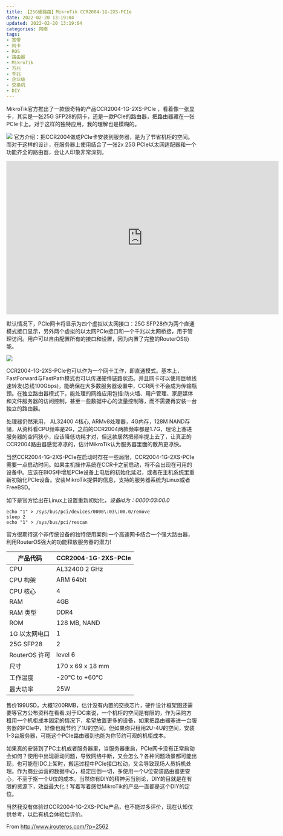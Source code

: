```yaml
---
title: 【25G硬路由】MikroTik CCR2004-1G-2XS-PCIe 
date: 2022-02-20 13:19:04
updated: 2022-02-20 13:19:04
categories: 网络
tags:
- 宽带
- 网卡
- ROS
- 路由器
- MikroTik
- 万兆
- 千兆
- 企业级
- 交换机
- DIY
---
```

MikroTik官方推出了一款很奇特的产品CCR2004-1G-2XS-PCIe ，看着像一张显卡，其实是一张25G SFP28的网卡，还是一款PCIe的路由器，把路由器藏在一张PCIe卡上。对于这样的独特应用，我的理解也是模糊的。
<!-- more -->
![](https://lfs.libmbr.com/assets/2022/02/20/cc.jpg)
官方介绍：把CCR2004做成PCIe卡安装到服务器，是为了节省机柜的空间。而对于这样的设计，在服务器上使用结合了一张2x 25G PCIe以太网适配器和一个功能齐全的路由器，会让人印象非常深刻。

<iframe width="720" height="405" frameborder="0" src="https://www.ixigua.com/iframe/7066630550010331684?autoplay=0" referrerpolicy="unsafe-url" allowfullscreen></iframe>

默认情况下，PCIe网卡将显示为四个虚拟以太网接口：25G SFP28作为两个直通模式接口显示，另外两个虚拟的以太网PCIe接口和一个千兆以太网桥接，用于管理访问。用户可以自由配置所有的接口和设置，因为内置了完整的RouterOS功能。

![](https://lfs.libmbr.com/assets/2022/02/20/ph.jpg)

CCR2004-1G-2XS-PCIe也可以作为一个网卡工作，即直通模式。基本上，FastForward与FastPath模式也可以传递硬件链路状态。并且网卡可以使用巨帧线速转发(总线100Gbps)，能确保在大多数服务器设置中，CCR网卡不会成为传输瓶颈。在独立路由器模式下，能处理的网络应用包括:防火墙、用户管理、家庭媒体和文件服务器的访问控制，甚至一些数据中心的流量控制等，而不需要再安装一台独立的路由器。

处理器仍然采用， AL32400 4核心, ARMv8处理器，4G内存，128M NAND存储，从资料看CPU频率是2G，之前的CCR2004两款频率都是1.7G，理论上塞进服务器的空间狭小，应该降低功耗才对，但这款居然把频率提上去了，让真正的CCR2004路由器感觉凉凉的，估计MikroTik认为服务器里面的散热更凉快。

当然CCR2004-1G-2XS-PCIe在启动时存在一些局限，CCR2004-1G-2XS-PCIe需要一点启动时间。如果主机操作系统在CCR卡之前启动，将不会出现在可用的设备中。应该在BIOS中增加PCIe设备上电后的初始化延迟，或者在主机系统里重新初始化PCIe设备。安装MikroTik提供的信息，支持的服务器系统为Linux或者FreeBSD。

如下是官方给出在Linux上设置重新初始化，*设备id为：0000\:03\:00.0*

```
echo "1" > /sys/bus/pci/devices/0000\:03\:00.0/remove
sleep 2
echo "1" > /sys/bus/pci/rescan
```

官方很期待这个非传统设备的独特使用案例:一个高速网卡结合一个强大路由器，利用RouterOS强大的功能释放服务器的潜力!

| 产品代码      | CCR2004-1G-2XS-PCIe |
| --------------- | --------------------- |
| CPU           |  AL32400 2 GHz      |
| CPU 构架       | ARM 64bit           |
| CPU 核心       | 4                   |
| RAM           | 4GB                 |
| RAM 类型       | DDR4                |
| ROM           | 128 MB, NAND        |
| 1G 以太网电口  | 1                   |
| 25G SFP28     | 2                   |
| RouterOS 许可 |  level 6            |
| 尺寸          | 170 x 69 x 18 mm    |
| 工作温度      |  -20°C to +60°C   |
| 最大功率      | 25W                 |

售价199USD，大概1200RMB，估计没有内置的交换芯片，硬件设计框架图还需要等官方公布资料在看看.对于IDC来说，一个机柜的空间是有限的，作为采购方租用一个机柜成本固定的情况下，希望放置更多的设备，如果把路由器塞进一台服务器的PCIe中，好像也就节约了1U的空间。但如果你只租用2U-4U的空间，安装1-3台服务器，可能这个PCIe路由器到也能为你节约可观的机柜成本。

如果真的安装到了PC主机或者服务器里，当服务器重启，PCIe网卡没有正常启动会如何？使用中出现驱动问题，导致网络中断，又会怎么？各种问题场景都可能出现，也可能在IDC上架时，搬运过程中PCIe接口松动，又会导致现场人员拆机处理。作为商业运营的数据中心，稳定压倒一切，多使用一个U位安装路由器更安心，不至于抠一个U位的成本。当然你有DIY的精神另当别论，DIY的目就是在有限的资源下，效益最大化！写着写着感觉MikroTik的产品一直都是这个DIY的定位。

当然我没有体验过CCR2004-1G-2XS-PCIe产品，也不能过多评价，现在认知仅供参考，以后有机会体验后评价。

From http://www.irouteros.com/?p=2562

